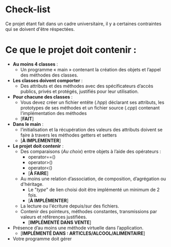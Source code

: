 # Check-list

Ce projet étant fait dans un cadre universitaire, il y a certaines contraintes qui se doivent d'être réspectées.

# Ce que le projet doit contenir :

- **Au moins 4 classes** :
    - Un programme « main » contenant la création des objets et l’appel des méthodes des classes.
- **Les classes doivent comporter** : 
    - Des attributs et des méthodes avec des spécificateurs d’accès publics, privés et protégés, justifiés pour leur utilisation.
- **Pour chacune des classes** :
    - Vous devez créer un fichier entête (*.hpp*) déclarant ses attributs, les prototypes de ses méthodes et un fichier source (*.cpp*) contenant l’implémentation des méthodes
    - [**FAIT**]
- **Dans le main** :
    - l’initialisation et la récupération des valeurs des attributs doivent se faire à travers les méthodes getters et setters
    - [**À IMPLEMENTER**]
- **Le projet doit contenir** :
    - Des comparaisons (*Au choix*) entre objets à l’aide des opérateurs :
        - operator==()
        - operator>()
        - operator<()
        - [**À FAIRE**]
    - Au moins une relation d’association, de composition, d’agrégation ou d'héritage.
        - Le "*type*" de lien choisi doit être implémenté un minimum de 2 fois.
        - [**À IMPLÉMENTER**]
    - La lecture ou l'écriture depuis/sur des fichiers.
    - Contenir des pointeurs, méthodes constantes, transmissions par valeurs et références justifiées.
        - [**IMPLÉMENTÉ DANS VENTE**]
- Présence d’au moins une méthode virtuelle dans l’application.
    - [**IMPLÉMENTÉ DANS : ARTICLES/ALCOOL/ALIMENTAIRE**]
- Votre programme doit gérer 
